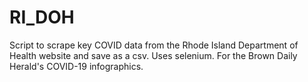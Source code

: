 # RI_DOH

Script to scrape key COVID data from the Rhode Island Department of Health website and save as a csv. Uses selenium. For the Brown Daily Herald's COVID-19 infographics.

